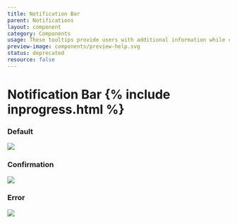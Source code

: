 ```yaml
---
title: Notification Bar
parent: Notifications
layout: component
category: Components
usage: These tooltips provide users with additional information while completing tasks and alert them to new features.
preview-image: components/preview-help.svg
status: deprecated
resource: false
---
```


# Notification Bar {% include inprogress.html %}

<div class="ui segments">
  <div class="ui segment">
    <h3>Default</h3>
    <img src="http://c1ee333499ed5f44e56a-fa12562cfe810d69bedcc36a0ac289ef.r55.cf1.rackcdn.com/img/components/notification-bar.svg">
  </div>
</div>

<div class="ui segments">
  <div class="ui segment">
    <h3>Confirmation</h3>
    <img src="http://c1ee333499ed5f44e56a-fa12562cfe810d69bedcc36a0ac289ef.r55.cf1.rackcdn.com/img/components/notification-bar-confirmation.svg">
  </div>
</div>

<div class="ui segments">
  <div class="ui segment">
    <h3>Error</h3>
    <img src="http://c1ee333499ed5f44e56a-fa12562cfe810d69bedcc36a0ac289ef.r55.cf1.rackcdn.com/img/components/notification-bar-error.svg">
  </div>
</div>
